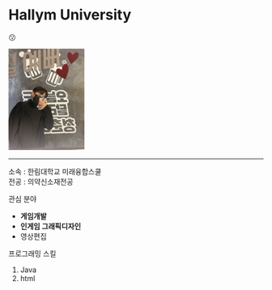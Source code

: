 # Hallym University
:kissing:

<img src=내사진.jpg height=200 widht=200>


---

소속 : 한림대학교 미래융합스쿨       
전공 : 의약신소재전공

관심 분야
* **게임개발**
* **인게임 그래픽디자인**
* 영상편집 

프로그래밍 스킬      
1. Java
2. html


